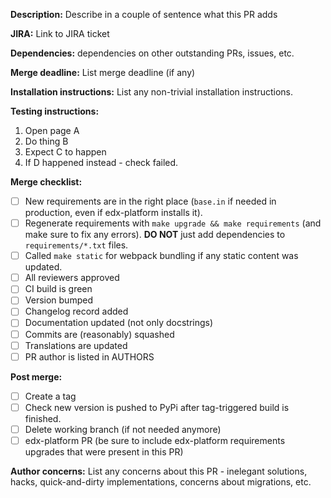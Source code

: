 **Description:** Describe in a couple of sentence what this PR adds

**JIRA:** Link to JIRA ticket

**Dependencies:** dependencies on other outstanding PRs, issues, etc. 

**Merge deadline:** List merge deadline (if any)

**Installation instructions:** List any non-trivial installation 
instructions.

**Testing instructions:**

1. Open page A
2. Do thing B
3. Expect C to happen
4. If D happened instead - check failed.

**Merge checklist:**

- [ ] New requirements are in the right place (`base.in` if needed in production, even if edx-platform installs it).
- [ ] Regenerate requirements with `make upgrade && make requirements` (and make sure to fix any errors).
  **DO NOT** just add dependencies to `requirements/*.txt` files.
- [ ] Called `make static` for webpack bundling if any static content was updated.
- [ ] All reviewers approved
- [ ] CI build is green
- [ ] Version bumped
- [ ] Changelog record added
- [ ] Documentation updated (not only docstrings)
- [ ] Commits are (reasonably) squashed
- [ ] Translations are updated
- [ ] PR author is listed in AUTHORS

**Post merge:**
- [ ] Create a tag
- [ ] Check new version is pushed to PyPi after tag-triggered build is finished.
- [ ] Delete working branch (if not needed anymore)
- [ ] edx-platform PR (be sure to include edx-platform requirements upgrades that were present in this PR)

**Author concerns:** List any concerns about this PR - inelegant 
solutions, hacks, quick-and-dirty implementations, concerns about 
migrations, etc.
